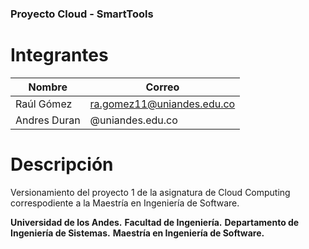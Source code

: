 ### Proyecto Cloud - SmartTools

# Integrantes
|Nombre| Correo|
|---|---|
|Raúl Gómez | ra.gomez11@uniandes.edu.co |
|Andres Duran | @uniandes.edu.co |

# Descripción
Versionamiento del proyecto 1 de la asignatura de Cloud Computing correspodiente a la Maestría en Ingeniería de Software.

**Universidad de los Andes.**
**Facultad de Ingeniería.**
**Departamento de Ingeniería de Sistemas.**
**Maestría en Ingeniería de Software.**


